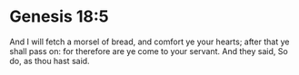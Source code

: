 # Genesis 18:5

And I will fetch a morsel of bread, and comfort ye your hearts; after that ye shall pass on: for therefore are ye come to your servant. And they said, So do, as thou hast said.